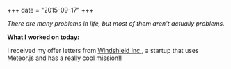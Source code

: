 +++
date = "2015-09-17"
+++

*There are many problems in life, but most of them aren't actually problems.*

**What I worked on today:**

I received my offer letters from [Windshield Inc.](https://angel.co/windshield), a startup that uses Meteor.js and has a really cool mission!!